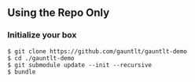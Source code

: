 ## Using the Repo Only

### Initialize your box
```
$ git clone https://github.com/gauntlt/gauntlt-demo
$ cd ./gauntlt-demo
$ git submodule update --init --recursive
$ bundle
```
